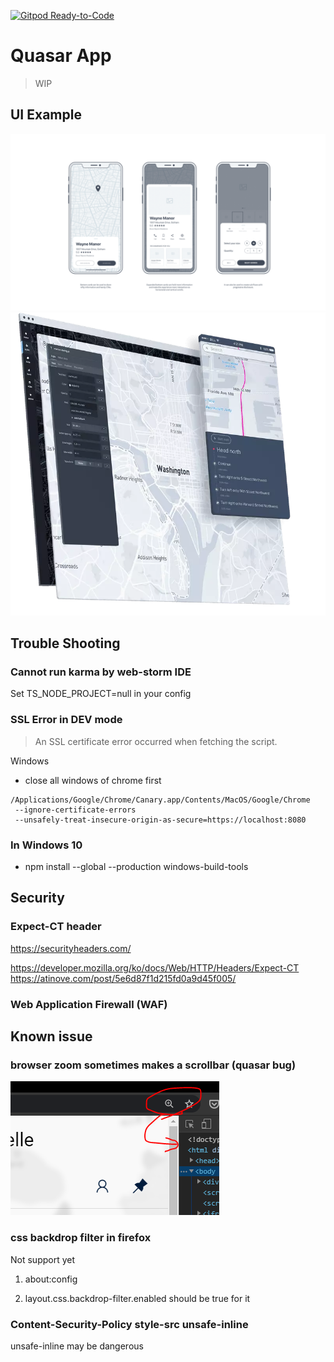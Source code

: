 [![Gitpod Ready-to-Code](https://img.shields.io/badge/Gitpod-Ready--to--Code-blue?logo=gitpod)](https://gitpod.io/#https://github.com/bichikim/winter-love-quasar) 

# Quasar App

> WIP

## UI Example

![ui](./media/ui-example.gif)
![ui](./media/ui-example2.png)

## Trouble Shooting

### Cannot run karma by web-storm IDE

Set TS_NODE_PROJECT=null in your config

### SSL Error in DEV mode

> An SSL certificate error occurred when fetching the script.


Windows

- close all windows of chrome first

```
/Applications/Google/Chrome/Canary.app/Contents/MacOS/Google/Chrome
 --ignore-certificate-errors
 --unsafely-treat-insecure-origin-as-secure=https://localhost:8080
```

### In Windows 10

- npm install --global --production windows-build-tools

## Security

### Expect-CT header

https://securityheaders.com/

https://developer.mozilla.org/ko/docs/Web/HTTP/Headers/Expect-CT
https://atinove.com/post/5e6d87f1d215fd0a9d45f005/

### Web Application Firewall (WAF)

## Known issue 


### browser zoom sometimes makes a scrollbar (quasar bug)

![issue](./media/issue0.PNG)


### css backdrop filter in firefox

Not support yet 

1. about:config

2. layout.css.backdrop-filter.enabled should be true for it


### Content-Security-Policy  style-src unsafe-inline 

unsafe-inline may be dangerous
